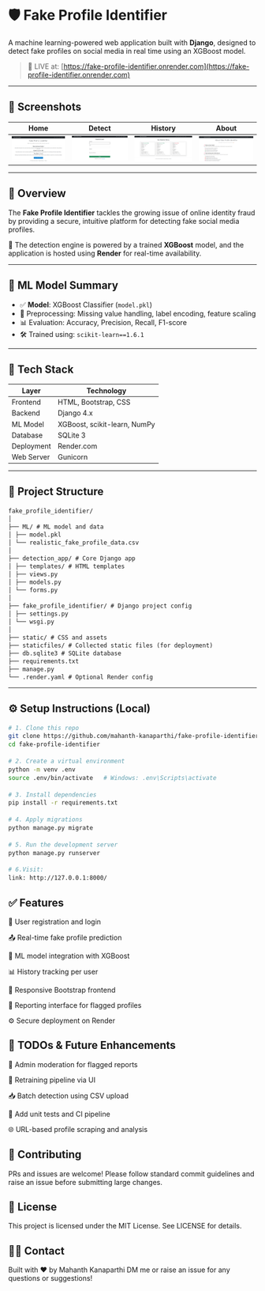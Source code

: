 # 🛡️ Fake Profile Identifier

A machine learning-powered web application built with **Django**, designed to detect fake profiles on social media in real time using an XGBoost model.

> 🔴 LIVE at: [https://fake-profile-identifier.onrender.com](https://fake-profile-identifier.onrender.com)

---

## 📸 Screenshots

| Home | Detect | History | About |
|------|--------|---------|-------|
| ![Home Page](screenshots/home.png) | ![Register Page](screenshots/register.png) | ![History Page](screenshots/user_detection_history.png) | ![About Page](screenshots/about.png) |


---

## 📌 Overview

The **Fake Profile Identifier** tackles the growing issue of online identity fraud by providing a secure, intuitive platform for detecting fake social media profiles.

🧠 The detection engine is powered by a trained **XGBoost** model, and the application is hosted using **Render** for real-time availability.

---

## 🧠 ML Model Summary

- ✅ **Model**: XGBoost Classifier (`model.pkl`)
- 🧹 Preprocessing: Missing value handling, label encoding, feature scaling
- 📊 Evaluation: Accuracy, Precision, Recall, F1-score
- 🛠️ Trained using: `scikit-learn==1.6.1`

---

## 🧱 Tech Stack

| Layer        | Technology           |
|--------------|----------------------|
| Frontend     | HTML, Bootstrap, CSS |
| Backend      | Django 4.x           |
| ML Model     | XGBoost, scikit-learn, NumPy |
| Database     | SQLite 3             |
| Deployment   | Render.com           |
| Web Server   | Gunicorn             |

---

## 📁 Project Structure

```
fake_profile_identifier/
│
├── ML/ # ML model and data
│ ├── model.pkl
│ └── realistic_fake_profile_data.csv
│
├── detection_app/ # Core Django app
│ ├── templates/ # HTML templates
│ ├── views.py
│ ├── models.py
│ └── forms.py
│
├── fake_profile_identifier/ # Django project config
│ ├── settings.py
│ └── wsgi.py
│
├── static/ # CSS and assets
├── staticfiles/ # Collected static files (for deployment)
├── db.sqlite3 # SQLite database
├── requirements.txt
├── manage.py
└── .render.yaml # Optional Render config
```

---

## ⚙️ Setup Instructions (Local)

```bash
# 1. Clone this repo
git clone https://github.com/mahanth-kanaparthi/fake-profile-identifier.git
cd fake-profile-identifier

# 2. Create a virtual environment
python -m venv .env
source .env/bin/activate   # Windows: .env\Scripts\activate

# 3. Install dependencies
pip install -r requirements.txt

# 4. Apply migrations
python manage.py migrate

# 5. Run the development server
python manage.py runserver

# 6.Visit: 
link: http://127.0.0.1:8000/
```

## ✅ Features
🔐 User registration and login

📤 Real-time fake profile prediction

🧠 ML model integration with XGBoost

📊 History tracking per user

🎨 Responsive Bootstrap frontend

📝 Reporting interface for flagged profiles

⚙️ Secure deployment on Render

## 📌 TODOs & Future Enhancements
🧾 Admin moderation for flagged reports

🧠 Retraining pipeline via UI

📥 Batch detection using CSV upload

🧪 Add unit tests and CI pipeline

🌐 URL-based profile scraping and analysis

## 🙌 Contributing
PRs and issues are welcome!
Please follow standard commit guidelines and raise an issue before submitting large changes.

## 📄 License
This project is licensed under the MIT License. See LICENSE  for details.

## 🙋‍♂️ Contact
Built with ❤️ by Mahanth Kanaparthi
DM me or raise an issue for any questions or suggestions!
